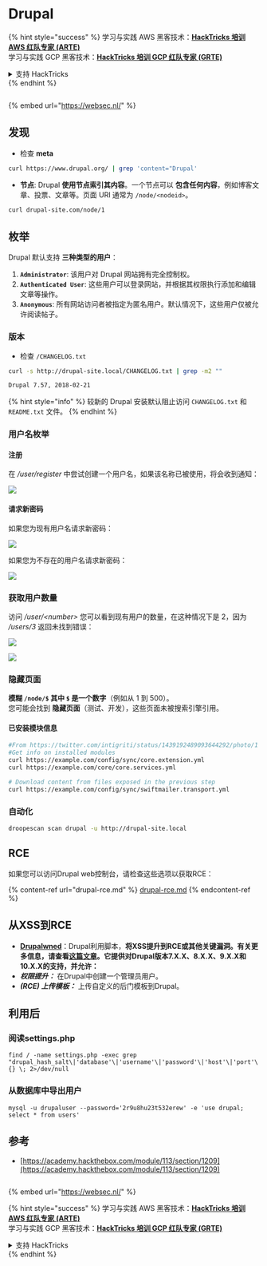 # Drupal

{% hint style="success" %}
学习与实践 AWS 黑客技术：<img src="../../../.gitbook/assets/arte.png" alt="" data-size="line">[**HackTricks 培训 AWS 红队专家 (ARTE)**](https://training.hacktricks.xyz/courses/arte)<img src="../../../.gitbook/assets/arte.png" alt="" data-size="line">\
学习与实践 GCP 黑客技术：<img src="../../../.gitbook/assets/grte.png" alt="" data-size="line">[**HackTricks 培训 GCP 红队专家 (GRTE)**<img src="../../../.gitbook/assets/grte.png" alt="" data-size="line">](https://training.hacktricks.xyz/courses/grte)

<details>

<summary>支持 HackTricks</summary>

* 查看 [**订阅计划**](https://github.com/sponsors/carlospolop)!
* **加入** 💬 [**Discord 群组**](https://discord.gg/hRep4RUj7f) 或 [**Telegram 群组**](https://t.me/peass) 或 **关注** 我们的 **Twitter** 🐦 [**@hacktricks\_live**](https://twitter.com/hacktricks\_live)**.**
* **通过向** [**HackTricks**](https://github.com/carlospolop/hacktricks) 和 [**HackTricks Cloud**](https://github.com/carlospolop/hacktricks-cloud) GitHub 仓库提交 PR 分享黑客技巧。

</details>
{% endhint %}

<figure><img src="https://pentest.eu/RENDER_WebSec_10fps_21sec_9MB_29042024.gif" alt=""><figcaption></figcaption></figure>

{% embed url="https://websec.nl/" %}

## 发现

* 检查 **meta**
```bash
curl https://www.drupal.org/ | grep 'content="Drupal'
```
* **节点**: Drupal **使用节点索引其内容**。一个节点可以 **包含任何内容**，例如博客文章、投票、文章等。页面 URI 通常为 `/node/<nodeid>`。
```bash
curl drupal-site.com/node/1
```
## 枚举

Drupal 默认支持 **三种类型的用户**：

1. **`Administrator`**: 该用户对 Drupal 网站拥有完全控制权。
2. **`Authenticated User`**: 这些用户可以登录网站，并根据其权限执行添加和编辑文章等操作。
3. **`Anonymous`**: 所有网站访问者被指定为匿名用户。默认情况下，这些用户仅被允许阅读帖子。

### 版本

* 检查 `/CHANGELOG.txt`
```bash
curl -s http://drupal-site.local/CHANGELOG.txt | grep -m2 ""

Drupal 7.57, 2018-02-21
```
{% hint style="info" %}
较新的 Drupal 安装默认阻止访问 `CHANGELOG.txt` 和 `README.txt` 文件。
{% endhint %}

### 用户名枚举

#### 注册

在 _/user/register_ 中尝试创建一个用户名，如果该名称已被使用，将会收到通知：

![](<../../../.gitbook/assets/image (328).png>)

#### 请求新密码

如果您为现有用户名请求新密码：

![](<../../../.gitbook/assets/image (903).png>)

如果您为不存在的用户名请求新密码：

![](<../../../.gitbook/assets/image (307).png>)

### 获取用户数量

访问 _/user/\<number>_ 您可以看到现有用户的数量，在这种情况下是 2，因为 _/users/3_ 返回未找到错误：

![](<../../../.gitbook/assets/image (333).png>)

![](<../../../.gitbook/assets/image (227) (1) (1) (1).png>)

### 隐藏页面

**模糊 `/node/$` 其中 `$` 是一个数字**（例如从 1 到 500）。\
您可能会找到 **隐藏页面**（测试、开发），这些页面未被搜索引擎引用。

#### 已安装模块信息
```bash
#From https://twitter.com/intigriti/status/1439192489093644292/photo/1
#Get info on installed modules
curl https://example.com/config/sync/core.extension.yml
curl https://example.com/core/core.services.yml

# Download content from files exposed in the previous step
curl https://example.com/config/sync/swiftmailer.transport.yml
```
### 自动化
```bash
droopescan scan drupal -u http://drupal-site.local
```
## RCE

如果您可以访问Drupal web控制台，请检查这些选项以获取RCE：

{% content-ref url="drupal-rce.md" %}
[drupal-rce.md](drupal-rce.md)
{% endcontent-ref %}

## 从XSS到RCE

* [**Drupalwned**](https://github.com/nowak0x01/Drupalwned)：Drupal利用脚本，**将XSS提升到RCE或其他关键漏洞。**有关更多信息，请查看[**这篇文章**](https://nowak0x01.github.io/papers/76bc0832a8f682a7e0ed921627f85d1d.html)。它提供对**Drupal版本7.X.X、8.X.X、9.X.X和10.X.X的支持，并允许：**
* _**权限提升：**_ 在Drupal中创建一个管理员用户。
* _**(RCE) 上传模板：**_ 上传自定义的后门模板到Drupal。

## 利用后

### 阅读settings.php
```
find / -name settings.php -exec grep "drupal_hash_salt\|'database'\|'username'\|'password'\|'host'\|'port'\|'driver'\|'prefix'" {} \; 2>/dev/null
```
### 从数据库中导出用户
```
mysql -u drupaluser --password='2r9u8hu23t532erew' -e 'use drupal; select * from users'
```
## 参考

* [https://academy.hackthebox.com/module/113/section/1209](https://academy.hackthebox.com/module/113/section/1209)

<figure><img src="https://pentest.eu/RENDER_WebSec_10fps_21sec_9MB_29042024.gif" alt=""><figcaption></figcaption></figure>

{% embed url="https://websec.nl/" %}

{% hint style="success" %}
学习与实践 AWS 黑客技术：<img src="../../../.gitbook/assets/arte.png" alt="" data-size="line">[**HackTricks 培训 AWS 红队专家 (ARTE)**](https://training.hacktricks.xyz/courses/arte)<img src="../../../.gitbook/assets/arte.png" alt="" data-size="line">\
学习与实践 GCP 黑客技术：<img src="../../../.gitbook/assets/grte.png" alt="" data-size="line">[**HackTricks 培训 GCP 红队专家 (GRTE)**<img src="../../../.gitbook/assets/grte.png" alt="" data-size="line">](https://training.hacktricks.xyz/courses/grte)

<details>

<summary>支持 HackTricks</summary>

* 查看 [**订阅计划**](https://github.com/sponsors/carlospolop)!
* **加入** 💬 [**Discord 群组**](https://discord.gg/hRep4RUj7f) 或 [**电报群组**](https://t.me/peass) 或 **在** **Twitter** 🐦 **上关注我们** [**@hacktricks\_live**](https://twitter.com/hacktricks\_live)**.**
* **通过向** [**HackTricks**](https://github.com/carlospolop/hacktricks) 和 [**HackTricks Cloud**](https://github.com/carlospolop/hacktricks-cloud) github 仓库提交 PR 来分享黑客技巧。

</details>
{% endhint %}
